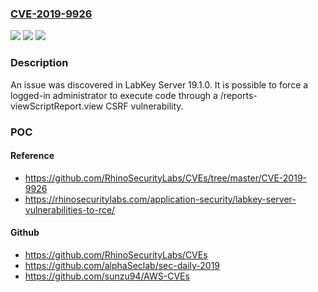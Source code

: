 ### [CVE-2019-9926](https://cve.mitre.org/cgi-bin/cvename.cgi?name=CVE-2019-9926)
![](https://img.shields.io/static/v1?label=Product&message=n%2Fa&color=blue)
![](https://img.shields.io/static/v1?label=Version&message=n%2Fa&color=blue)
![](https://img.shields.io/static/v1?label=Vulnerability&message=n%2Fa&color=brighgreen)

### Description

An issue was discovered in LabKey Server 19.1.0. It is possible to force a logged-in administrator to execute code through a /reports-viewScriptReport.view CSRF vulnerability.

### POC

#### Reference
- https://github.com/RhinoSecurityLabs/CVEs/tree/master/CVE-2019-9926
- https://rhinosecuritylabs.com/application-security/labkey-server-vulnerabilities-to-rce/

#### Github
- https://github.com/RhinoSecurityLabs/CVEs
- https://github.com/alphaSeclab/sec-daily-2019
- https://github.com/sunzu94/AWS-CVEs

